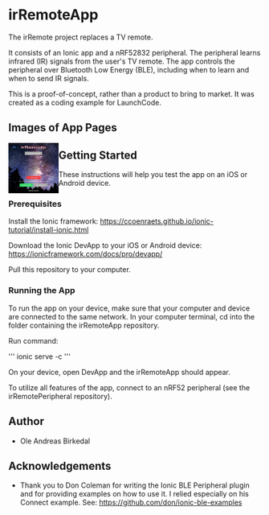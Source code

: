# irRemoteApp

The irRemote project replaces a TV remote.

It consists of an Ionic app and a nRF52832 peripheral. The peripheral learns infrared (IR) signals from the user's TV remote. The app controls the peripheral over Bluetooth Low Energy (BLE), including when to learn and when to send IR signals.

This is a proof-of-concept, rather than a product to bring to market. It was created as a coding example for LaunchCode.

## Images of App Pages

<img align="left" width="100" height="100" src="images/learnIRCode.jpg">


## Getting Started

These instructions will help you test the app on an iOS or Android device.

### Prerequisites

Install the Ionic framework: https://ccoenraets.github.io/ionic-tutorial/install-ionic.html

Download the Ionic DevApp to your iOS or Android device: https://ionicframework.com/docs/pro/devapp/

Pull this repository to your computer.

### Running the App

To run the app on your device, make sure that your computer and device are connected to the same network. In your computer terminal, cd into the folder containing the irRemoteApp repository.

Run command:

'''
ionic serve -c
'''

On your device, open DevApp and the irRemoteApp should appear.

To utilize all features of the app, connect to an nRF52 peripheral (see the irRemotePeripheral repository).


## Author
- Ole Andreas Birkedal

## Acknowledgements
- Thank you to Don Coleman for writing the Ionic BLE Peripheral plugin and for providing examples on how to use it. I relied especially on his Connect example. See: https://github.com/don/ionic-ble-examples

